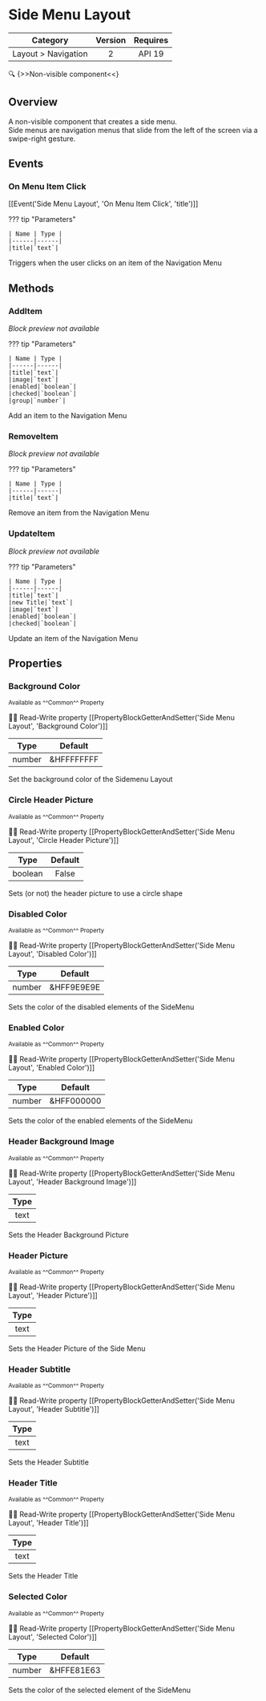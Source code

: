 # Side Menu Layout

| Category | Version | Requires |
|:--------:|:-------:|:--------:|
|Layout > Navigation|2|API 19 | Android 4.4 - 4.4.4 KitKat|

:mag: {>>Non-visible component<<}

## Overview

A non-visible component that creates a side menu.   
Side menus are navigation menus that slide from the left of the screen via a swipe-right gesture.

## Events

### On Menu Item Click

[[Event('Side Menu Layout', 'On Menu Item Click', 'title')]]

??? tip "Parameters"

    | Name | Type |
    |------|------|
    |title|`text`|


Triggers when the user clicks on an item of the Navigation Menu

## Methods

### AddItem

_Block preview not available_

??? tip "Parameters"

    | Name | Type |
    |------|------|
    |title|`text`|
    |image|`text`|
    |enabled|`boolean`|
    |checked|`boolean`|
    |group|`number`|


Add an item to the Navigation Menu

### RemoveItem

_Block preview not available_

??? tip "Parameters"

    | Name | Type |
    |------|------|
    |title|`text`|


Remove an item from the Navigation Menu

### UpdateItem

_Block preview not available_

??? tip "Parameters"

    | Name | Type |
    |------|------|
    |title|`text`|
    |new Title|`text`|
    |image|`text`|
    |enabled|`boolean`|
    |checked|`boolean`|


Update an item of the Navigation Menu

## Properties

### Background Color

<small>Available as ^^Common^^ Property</small>

:eyes::pencil: Read-Write property
[[PropertyBlockGetterAndSetter('Side Menu Layout', 'Background Color')]]

| Type | Default |
|:----:|:-------:|
|number|&HFFFFFFFF|

Set the background color of the Sidemenu Layout

### Circle Header Picture

<small>Available as ^^Common^^ Property</small>

:eyes::pencil: Read-Write property
[[PropertyBlockGetterAndSetter('Side Menu Layout', 'Circle Header Picture')]]

| Type | Default |
|:----:|:-------:|
|boolean|False|

Sets (or not) the header picture to use a circle shape

### Disabled Color

<small>Available as ^^Common^^ Property</small>

:eyes::pencil: Read-Write property
[[PropertyBlockGetterAndSetter('Side Menu Layout', 'Disabled Color')]]

| Type | Default |
|:----:|:-------:|
|number|&HFF9E9E9E|

Sets the color of the disabled elements of the SideMenu

### Enabled Color

<small>Available as ^^Common^^ Property</small>

:eyes::pencil: Read-Write property
[[PropertyBlockGetterAndSetter('Side Menu Layout', 'Enabled Color')]]

| Type | Default |
|:----:|:-------:|
|number|&HFF000000|

Sets the color of the enabled elements of the SideMenu

### Header Background Image

<small>Available as ^^Common^^ Property</small>

:eyes::pencil: Read-Write property
[[PropertyBlockGetterAndSetter('Side Menu Layout', 'Header Background Image')]]

| Type |
|:----:|
|text|

Sets the Header Background Picture

### Header Picture

<small>Available as ^^Common^^ Property</small>

:eyes::pencil: Read-Write property
[[PropertyBlockGetterAndSetter('Side Menu Layout', 'Header Picture')]]

| Type |
|:----:|
|text|

Sets the Header Picture of the Side Menu

### Header Subtitle

<small>Available as ^^Common^^ Property</small>

:eyes::pencil: Read-Write property
[[PropertyBlockGetterAndSetter('Side Menu Layout', 'Header Subtitle')]]

| Type |
|:----:|
|text|

Sets the Header Subtitle

### Header Title

<small>Available as ^^Common^^ Property</small>

:eyes::pencil: Read-Write property
[[PropertyBlockGetterAndSetter('Side Menu Layout', 'Header Title')]]

| Type |
|:----:|
|text|

Sets the Header Title

### Selected Color

<small>Available as ^^Common^^ Property</small>

:eyes::pencil: Read-Write property
[[PropertyBlockGetterAndSetter('Side Menu Layout', 'Selected Color')]]

| Type | Default |
|:----:|:-------:|
|number|&HFFE81E63|

Sets the color of the selected element of the SideMenu